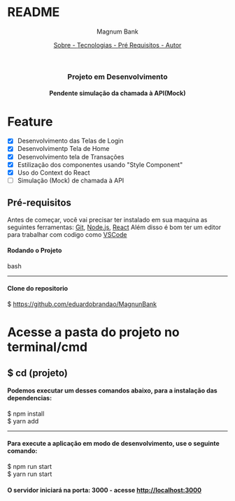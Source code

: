 # README

<P align="center"> Magnum Bank </p>

<p align="center">
    <a href="#sobre"> Sobre - </a>
    <a href="#tecnologias"> Tecnologias - </a>
    <a href="#pre-requisitos"> Pré Requisitos - </a>
    <a href="#autor"> Autor </a>
</p>

<br>

<h3 align="center"> Projeto em Desenvolvimento </h3>
<h4 align="center">Pendente simulação da chamada à API(Mock)</h4>

# Feature

- [x] Desenvolvimento das Telas de Login
- [x] Desenvolvimentp Tela de Home
- [x] Desenvolvimento tela de Transações
- [x] Estilização dos componentes usando "Style Component"
- [x] Uso do Context do React
- [ ] Simulação (Mock) de chamada à API 

## Pré-requisitos

Antes de começar, você vai precisar ter instalado em sua maquina as seguintes ferramentas:
[Git](https://git-scm.com), [Node.js](https://nodejs.org/en/), [React](https://learn.microsoft.com/pt-br/windows/dev-environment/javascript/react-on-windows)
Além disso é bom ter um editor para trabalhar com codigo como [VSCode](https://code.visualstudio.com/)

#### Rodando o Projeto

bash

---

#### Clone do repositorio

$ https://github.com/eduardobrandao/MagnunBank

# Acesse a pasta do projeto no terminal/cmd

## $ cd (projeto)

#### Podemos executar um desses comandos abaixo, para a instalação das dependencias:

$ npm install
<br>
$ yarn add

---

#### Para execute a aplicação em modo de desenvolvimento, use o seguinte comando:

$ npm run start
<br>
$ yarn run start

#### O servidor iniciará na porta: 3000 - acesse <http://localhost:3000>

